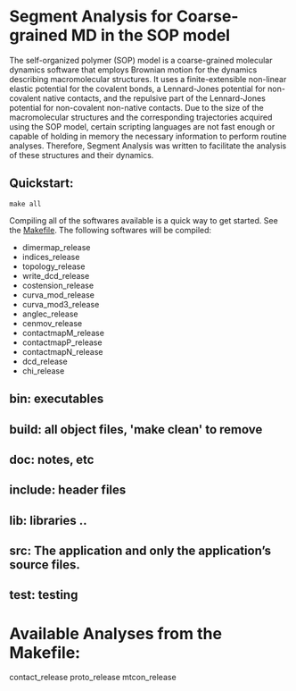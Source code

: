 # Segment Analysis for Coarse-grained MD in the SOP model
The self-organized polymer (SOP) model is a coarse-grained molecular dynamics software that
employs Brownian motion for the dynamics describing macromolecular structures. It uses a finite-extensible
non-linear elastic potential for the covalent bonds, a Lennard-Jones potential for non-covalent native contacts,
and the repulsive part of the Lennard-Jones potential for non-covalent non-native contacts. Due to the size of the
macromolecular structures and the corresponding trajectories acquired using the SOP model, certain scripting languages
are not fast enough or capable of holding in memory the necessary information to perform routine analyses.
Therefore, Segment Analysis was written to facilitate the analysis of these structures and their dynamics.

## Quickstart:
    make all
Compiling all of the softwares available is a quick way to get started. See the [Makefile](blob/master/Makefile).
The following softwares will be compiled:
* dimermap_release
* indices_release
* topology_release
* write_dcd_release
* costension_release
* curva_mod_release
* curva_mod3_release
* anglec_release
* cenmov_release
* contactmapM_release
* contactmapP_release
* contactmapN_release
* dcd_release
* chi_release


## bin: executables
## build: all object files, 'make clean' to remove
## doc: notes, etc
## include: header files
## lib: libraries ..
## src: The application and only the application’s source files.
## test: testing

# Available Analyses from the Makefile:
contact_release
proto_release
mtcon_release
